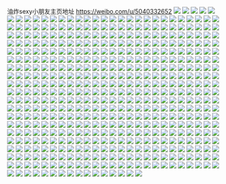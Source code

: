 油炸sexy小朋友主页地址 https://weibo.com/u/5040332652 
![](https://wx4.sinaimg.cn/mw2000/005v6ILWly1h81hwy74wgj33344mob2e.jpg) 
![](https://wx4.sinaimg.cn/mw2000/005v6ILWly1h81hx05am7j3225340hdv.jpg) 
![](https://wx4.sinaimg.cn/mw2000/005v6ILWly1h81hwvybiyj322m340npe.jpg) 
![](https://wx4.sinaimg.cn/mw2000/005v6ILWly1h81hx6memaj323u35s1ky.jpg) 
![](https://wx4.sinaimg.cn/mw2000/005v6ILWly1h81hx14up1j323u35sqv5.jpg) 
![](https://wx4.sinaimg.cn/mw2000/005v6ILWly1h81hx2grdoj323t35se82.jpg) 
![](https://wx4.sinaimg.cn/mw2000/005v6ILWly1h81hx3xxspj323u35s7wi.jpg) 
![](https://wx4.sinaimg.cn/mw2000/005v6ILWly1h81hx5ma1kj323u35se82.jpg) 
![](https://wx4.sinaimg.cn/mw2000/005v6ILWly1h81hx7sruhj323u35skjm.jpg) 
![](https://wx4.sinaimg.cn/mw2000/005v6ILWly1h7pl2kszkmj32c0340x6p.jpg) 
![](https://wx4.sinaimg.cn/mw2000/005v6ILWly1h6gs2mlueej32c03404qq.jpg) 
![](https://wx4.sinaimg.cn/mw2000/005v6ILWly1h634w7bl4sj335s2dcqv9.jpg) 
![](https://wx4.sinaimg.cn/mw2000/005v6ILWly1h634w3ts8fj333z2bz4qs.jpg) 
![](https://wx4.sinaimg.cn/mw2000/005v6ILWly1h634w8hhm5j31ld1yg7wi.jpg) 
![](https://wx4.sinaimg.cn/mw2000/005v6ILWly1h634w8rfr6j30wi0lvwk4.jpg) 
![](https://wx4.sinaimg.cn/mw2000/005v6ILWly1h634w9cvxgj30w71jy4qp.jpg) 
![](https://wx4.sinaimg.cn/mw2000/005v6ILWly1h634w9vs33j30wi0lptou.jpg) 
![](https://wx4.sinaimg.cn/mw2000/005v6ILWly1h634wa2pbmj31400u0qa1.jpg) 
![](https://wx4.sinaimg.cn/mw2000/005v6ILWly1h634w1dg1dj32562scu0x.jpg) 
![](https://wx4.sinaimg.cn/mw2000/005v6ILWly1h634wavlkaj32c0340e83.jpg) 
![](https://wx4.sinaimg.cn/mw2000/005v6ILWly1h634w0k7t9j32c02smb2a.jpg) 
![](https://wx4.sinaimg.cn/mw2000/005v6ILWly1h634w22y7yj32c02gx4qq.jpg) 
![](https://wx4.sinaimg.cn/mw2000/005v6ILWly1h5nmys6i2gj32c02c0x6p.jpg) 
![](https://wx4.sinaimg.cn/mw2000/005v6ILWly1h5nmyr7cgbj32c02c1qv7.jpg) 
![](https://wx4.sinaimg.cn/mw2000/005v6ILWly1h52tr7iov6j32c0340b2a.jpg) 
![](https://wx4.sinaimg.cn/mw2000/005v6ILWly1h52tr8gczqj33402c0hdt.jpg) 
![](https://wx4.sinaimg.cn/mw2000/005v6ILWly1h52tr9qw6cj32c0340b2b.jpg) 
![](https://wx4.sinaimg.cn/mw2000/005v6ILWly1h52trbwnznj32c03404qq.jpg) 
![](https://wx4.sinaimg.cn/mw2000/005v6ILWly1h52tr6bj58j33402c01kz.jpg) 
![](https://wx4.sinaimg.cn/mw2000/005v6ILWly1h52trdak3tj32922tr4qq.jpg) 
![](https://wx4.sinaimg.cn/mw2000/005v6ILWly1h52tsomnb1j30mi0u00wv.jpg) 
![](https://wx4.sinaimg.cn/mw2000/005v6ILWly1h52trfed0aj33402c04qr.jpg) 
![](https://wx4.sinaimg.cn/mw2000/005v6ILWly1h52trgrk4dj32c0340npe.jpg) 
![](https://wx4.sinaimg.cn/mw2000/005v6ILWly1h52trjj59ej33402c0qv8.jpg) 
![](https://wx4.sinaimg.cn/mw2000/005v6ILWly1h52tratftgj32c0340npe.jpg) 
![](https://wx4.sinaimg.cn/mw2000/005v6ILWly1h52trl0rejj33402c0u0y.jpg) 
![](https://wx4.sinaimg.cn/mw2000/005v6ILWgy1h4ssazorgkj32c0340kjn.jpg) 
![](https://wx4.sinaimg.cn/mw2000/005v6ILWgy1h4ssb3g75ij31o02801ky.jpg) 
![](https://wx4.sinaimg.cn/mw2000/005v6ILWgy1h4ssb7rjxvj32c0340qv6.jpg) 
![](https://wx4.sinaimg.cn/mw2000/005v6ILWgy1h4ssba9tfsj32c03407wi.jpg) 
![](https://wx4.sinaimg.cn/mw2000/005v6ILWgy1h4ssekwf8dj32c0340npe.jpg) 
![](https://wx4.sinaimg.cn/mw2000/005v6ILWgy1h4ssbeprsnj32c0340u0y.jpg) 
![](https://wx4.sinaimg.cn/mw2000/005v6ILWgy1h4ssbj41kqj32c0340qv6.jpg) 
![](https://wx4.sinaimg.cn/mw2000/005v6ILWgy1h4ssbm857hj32c0340npe.jpg) 
![](https://wx4.sinaimg.cn/mw2000/005v6ILWgy1h4ssbp8hs2j32c0340npe.jpg) 
![](https://wx4.sinaimg.cn/mw2000/005v6ILWgy1h4ssbrk9g7j30mi0u0wpt.jpg) 
![](https://wx4.sinaimg.cn/mw2000/005v6ILWgy1h4ssbujk3fj33402c0u0y.jpg) 
![](https://wx4.sinaimg.cn/mw2000/005v6ILWgy1h4ssbwkwpqj30mi0u0dow.jpg) 
![](https://wx4.sinaimg.cn/mw2000/005v6ILWgy1h4ssbyetihj30mi0u0dqv.jpg) 
![](https://wx4.sinaimg.cn/mw2000/005v6ILWgy1h4ssc08b27j30mi0u07fd.jpg) 
![](https://wx4.sinaimg.cn/mw2000/005v6ILWgy1h4ssc5k2k0j32c03401kz.jpg) 
![](https://wx4.sinaimg.cn/mw2000/005v6ILWgy1h4ssc986ocj32c0340e82.jpg) 
![](https://wx4.sinaimg.cn/mw2000/005v6ILWgy1h4sscer5vjj32c03401kz.jpg) 
![](https://wx4.sinaimg.cn/mw2000/005v6ILWgy1h4ssciwd2mj32c0340hdu.jpg) 
![](https://wx4.sinaimg.cn/mw2000/005v6ILWly1h44eeev3q3j323w35s1l1.jpg) 
![](https://wx4.sinaimg.cn/mw2000/005v6ILWly1h44eegk2e5j323u35shdw.jpg) 
![](https://wx4.sinaimg.cn/mw2000/005v6ILWly1h44eecvdkkj323u35su10.jpg) 
![](https://wx4.sinaimg.cn/mw2000/005v6ILWly1h44eehtvbij322o340b2a.jpg) 
![](https://wx4.sinaimg.cn/mw2000/005v6ILWly1h44eeim26mj323u35sb2a.jpg) 
![](https://wx4.sinaimg.cn/mw2000/005v6ILWly1h44eekeo89j322o340u0y.jpg) 
![](https://wx4.sinaimg.cn/mw2000/005v6ILWly1h44ekp2v3zj322o340x6q.jpg) 
![](https://wx4.sinaimg.cn/mw2000/005v6ILWly1h44eeni93kj323u35sx6q.jpg) 
![](https://wx4.sinaimg.cn/mw2000/005v6ILWly1h44eep17cdj323u35sqv6.jpg) 
![](https://wx4.sinaimg.cn/mw2000/005v6ILWly1h44eelzzxvj322732yx6q.jpg) 
![](https://wx4.sinaimg.cn/mw2000/005v6ILWly1h44eeqjos6j33344monpf.jpg) 
![](https://wx4.sinaimg.cn/mw2000/005v6ILWly1h3oasurx2hj30u0142thd.jpg) 
![](https://wx4.sinaimg.cn/mw2000/005v6ILWly1h3oask5vpcj30u0140gsf.jpg) 
![](https://wx4.sinaimg.cn/mw2000/005v6ILWly1h3oasuxr0qj30u014047e.jpg) 
![](https://wx4.sinaimg.cn/mw2000/005v6ILWly1h3oaskv7fdj32802yohdu.jpg) 
![](https://wx4.sinaimg.cn/mw2000/005v6ILWly1h3lxszqiqfj32bc2l4x6r.jpg) 
![](https://wx4.sinaimg.cn/mw2000/005v6ILWly1h3lxsyojo1j327a2quhdu.jpg) 
![](https://wx4.sinaimg.cn/mw2000/005v6ILWly1h3lxugnegqj30u014kdwo.jpg) 
![](https://wx4.sinaimg.cn/mw2000/005v6ILWly1h3lxt1o3ddj32c02nwx6p.jpg) 
![](https://wx4.sinaimg.cn/mw2000/005v6ILWly1h35b92kvuzj30uo29r4qp.jpg) 
![](https://wx4.sinaimg.cn/mw2000/005v6ILWly1h35b93b1bfj30mi0u0wqh.jpg) 
![](https://wx4.sinaimg.cn/mw2000/005v6ILWly1h35b93natyj30mi0u0dnz.jpg) 
![](https://wx4.sinaimg.cn/mw2000/005v6ILWly1h35b9bihz3j30u01hch0v.jpg) 
![](https://wx4.sinaimg.cn/mw2000/005v6ILWly1h35b5g0c6jj30u01hc7i5.jpg) 
![](https://wx4.sinaimg.cn/mw2000/005v6ILWly1h35b7jysugj30ty140wur.jpg) 
![](https://wx4.sinaimg.cn/mw2000/005v6ILWly1h35b65oa6fj30u0140gu0.jpg) 
![](https://wx4.sinaimg.cn/mw2000/005v6ILWly1h35bar05s3j31dj5mghdu.jpg) 
![](https://wx4.sinaimg.cn/mw2000/005v6ILWly1h35baorq50j31nk2k81kx.jpg) 
![](https://wx4.sinaimg.cn/mw2000/005v6ILWly1h35bb558baj313u0tu1ev.jpg) 
![](https://wx4.sinaimg.cn/mw2000/005v6ILWly1h35bawt05aj32c0340e82.jpg) 
![](https://wx4.sinaimg.cn/mw2000/005v6ILWly1h35bayfvhkj33402c0npf.jpg) 
![](https://wx4.sinaimg.cn/mw2000/005v6ILWly1h2zim2x3b8j30zk0k0agf.jpg) 
![](https://wx4.sinaimg.cn/mw2000/005v6ILWly1h2zim39sz8j31400u0gv5.jpg) 
![](https://wx4.sinaimg.cn/mw2000/005v6ILWly1h2zimjl72xj31ho1zk1kx.jpg) 
![](https://wx4.sinaimg.cn/mw2000/005v6ILWly1h2zimhbarjj31ho1zkb2a.jpg) 
![](https://wx4.sinaimg.cn/mw2000/005v6ILWly1h2zimg1y22j31ho1zkkjl.jpg) 
![](https://wx4.sinaimg.cn/mw2000/005v6ILWly1h2zimiqeggj31ho1zk7wi.jpg) 
![](https://wx4.sinaimg.cn/mw2000/005v6ILWly1h2ryvusdawj32eq37mu0y.jpg) 
![](https://wx4.sinaimg.cn/mw2000/005v6ILWly1h2kqrlrz5cj315o1jc1kx.jpg) 
![](https://wx4.sinaimg.cn/mw2000/005v6ILWly1h2kqrla8sqj30wi1c0ndh.jpg) 
![](https://wx4.sinaimg.cn/mw2000/005v6ILWly1h2kqrkgldlj31p812ch2i.jpg) 
![](https://wx4.sinaimg.cn/mw2000/005v6ILWly1h2kqrkxt6mj30wi17caob.jpg) 
![](https://wx4.sinaimg.cn/mw2000/005v6ILWly1h2kqrk3n0rj30wi1caqi7.jpg) 
![](https://wx4.sinaimg.cn/mw2000/005v6ILWly1h2kqrm7rkxj30wi1cfnbo.jpg) 
![](https://wx4.sinaimg.cn/mw2000/005v6ILWly1h2jqbr6r3uj30mi0u012m.jpg) 
![](https://wx4.sinaimg.cn/mw2000/005v6ILWly1h2jqbro1wxj30tw13wwxd.jpg) 
![](https://wx4.sinaimg.cn/mw2000/005v6ILWly1h2jqbqms4fj30u0140tzi.jpg) 
![](https://wx4.sinaimg.cn/mw2000/005v6ILWly1h2ep366xs3j33402c01kz.jpg) 
![](https://wx4.sinaimg.cn/mw2000/005v6ILWly1h2ep34z0ggj326g26gkjl.jpg) 
![](https://wx4.sinaimg.cn/mw2000/005v6ILWly1h2ep36o054j30wh1am7g9.jpg) 
![](https://wx4.sinaimg.cn/mw2000/005v6ILWly1h2ep36wxk3j30wi1usti1.jpg) 
![](https://wx4.sinaimg.cn/mw2000/005v6ILWly1h2ep8ubgcoj322o3411eo.jpg) 
![](https://wx4.sinaimg.cn/mw2000/005v6ILWly1h2epbtdermj31sn2w7npd.jpg) 
![](https://wx4.sinaimg.cn/mw2000/005v6ILWly1h2b76mnkqij30tu13ujzp.jpg) 
![](https://wx4.sinaimg.cn/mw2000/005v6ILWly1h2045g95otj30u014012d.jpg) 
![](https://wx4.sinaimg.cn/mw2000/005v6ILWly1h1xwtuqpefj30u00u0wix.jpg) 
![](https://wx4.sinaimg.cn/mw2000/005v6ILWly1h1xwtz80kuj327w1hwe82.jpg) 
![](https://wx4.sinaimg.cn/mw2000/005v6ILWly1h1xwtucob4j31hc0u04dn.jpg) 
![](https://wx4.sinaimg.cn/mw2000/005v6ILWly1h1xwtuy6qoj30ku0rsgqw.jpg) 
![](https://wx4.sinaimg.cn/mw2000/005v6ILWly1h1xwtvc70bj30u02824ef.jpg) 
![](https://wx4.sinaimg.cn/mw2000/005v6ILWly1h1xwty63d0j31bb0zke2y.jpg) 
![](https://wx4.sinaimg.cn/mw2000/005v6ILWly1h1xwtx7cnaj30sh12ltj4.jpg) 
![](https://wx4.sinaimg.cn/mw2000/005v6ILWly1h1xwtwvq39j31400u0wif.jpg) 
![](https://wx4.sinaimg.cn/mw2000/005v6ILWly1h1xwtu10jjj31400u0dth.jpg) 
![](https://wx4.sinaimg.cn/mw2000/005v6ILWly1h1xwtwink7j326f2awe82.jpg) 
![](https://wx4.sinaimg.cn/mw2000/005v6ILWly1h1u3e9pf4zj32c0340u10.jpg) 
![](https://wx4.sinaimg.cn/mw2000/005v6ILWly1h1qtpadpxyj30lc0w0drx.jpg) 
![](https://wx4.sinaimg.cn/mw2000/005v6ILWly1h1qtpaw5twj30u0190nc5.jpg) 
![](https://wx4.sinaimg.cn/mw2000/005v6ILWly1h1qtkveq94j322g35sqv6.jpg) 
![](https://wx4.sinaimg.cn/mw2000/005v6ILWly1h1qtpbo240j30tu0tuqi1.jpg) 
![](https://wx4.sinaimg.cn/mw2000/005v6ILWly1h1qtkx2yozj32c0340e82.jpg) 
![](https://wx4.sinaimg.cn/mw2000/005v6ILWly1h1qtpc8p8sj30tu0tuqhz.jpg) 
![](https://wx4.sinaimg.cn/mw2000/005v6ILWly1h1qtpcld1hj30tu0tu7je.jpg) 
![](https://wx4.sinaimg.cn/mw2000/005v6ILWly1h1qtp9z45nj30mi0u04bz.jpg) 
![](https://wx4.sinaimg.cn/mw2000/005v6ILWly1h1qtkum21zj31zc35snpe.jpg) 
![](https://wx4.sinaimg.cn/mw2000/005v6ILWly1h1qtksuxcmj335s2dc4qq.jpg) 
![](https://wx4.sinaimg.cn/mw2000/005v6ILWly1h1qtktqa07j323u35shdu.jpg) 
![](https://wx4.sinaimg.cn/mw2000/005v6ILWly1h1qtkw4qycj323v35s1ky.jpg) 
![](https://wx4.sinaimg.cn/mw2000/005v6ILWly1h1oe8e3jlrj313u0tun9v.jpg) 
![](https://wx4.sinaimg.cn/mw2000/005v6ILWly1h1cn2e04kjj31tt2qq4qp.jpg) 
![](https://wx4.sinaimg.cn/mw2000/005v6ILWly1h1cn2ehg27j31ew1zve1h.jpg) 
![](https://wx4.sinaimg.cn/mw2000/005v6ILWly1h189n74897j322m3401kz.jpg) 
![](https://wx4.sinaimg.cn/mw2000/005v6ILWly1h189n0j61mj323u35sqv7.jpg) 
![](https://wx4.sinaimg.cn/mw2000/005v6ILWly1h189n5dgtaj322m340u0y.jpg) 
![](https://wx4.sinaimg.cn/mw2000/005v6ILWly1h189n49qvgj323u35sx6r.jpg) 
![](https://wx4.sinaimg.cn/mw2000/005v6ILWly1h189n8dzbuj30wh14d13b.jpg) 
![](https://wx4.sinaimg.cn/mw2000/005v6ILWly1h189ndvvunj323u35skjp.jpg) 
![](https://wx4.sinaimg.cn/mw2000/005v6ILWly1h189mw0r1yj322c2ho4qr.jpg) 
![](https://wx4.sinaimg.cn/mw2000/005v6ILWly1h189n822dyj322m340b2a.jpg) 
![](https://wx4.sinaimg.cn/mw2000/005v6ILWly1h189n9hsjmj322m340kjn.jpg) 
![](https://wx4.sinaimg.cn/mw2000/005v6ILWly1h0pehdwfb0j30u0140qoe.jpg) 
![](https://wx4.sinaimg.cn/mw2000/005v6ILWly1h0pe4fnt3zj32c0340e82.jpg) 
![](https://wx4.sinaimg.cn/mw2000/005v6ILWly1h0pehelgboj30ud14tneu.jpg) 
![](https://wx4.sinaimg.cn/mw2000/005v6ILWly1h0pe6keiquj30mi0u0tju.jpg) 
![](https://wx4.sinaimg.cn/mw2000/005v6ILWly1h0pehf162kj30tw146wqd.jpg) 
![](https://wx4.sinaimg.cn/mw2000/005v6ILWly1h0pehfko0tj30tu13unag.jpg) 
![](https://wx4.sinaimg.cn/mw2000/005v6ILWly1h0pebcpirej313u0tuh0e.jpg) 
![](https://wx4.sinaimg.cn/mw2000/005v6ILWly1gzi1oape17j32yo280e83.jpg) 
![](https://wx4.sinaimg.cn/mw2000/005v6ILWly1gzi1ns81s4j32802yob2b.jpg) 
![](https://wx4.sinaimg.cn/mw2000/005v6ILWly1gzi1zdjwvjj31900u0wrv.jpg) 
![](https://wx4.sinaimg.cn/mw2000/005v6ILWly1gzi1u1nestj32c03404qr.jpg) 
![](https://wx4.sinaimg.cn/mw2000/005v6ILWly1gzi1se7nrrj32c03401l0.jpg) 
![](https://wx4.sinaimg.cn/mw2000/005v6ILWly1gzi1nthb4nj323l2gue83.jpg) 
![](https://wx4.sinaimg.cn/mw2000/005v6ILWly1gzi1zeqircj31900u0qa1.jpg) 
![](https://wx4.sinaimg.cn/mw2000/005v6ILWly1gzi1nyasgvj30uk5q74qq.jpg) 
![](https://wx4.sinaimg.cn/mw2000/005v6ILWly1gzi1zffvdgj30mi0u0119.jpg) 
![](https://wx4.sinaimg.cn/mw2000/005v6ILWly1gzi1zgp6yej30mi0u0gxk.jpg) 
![](https://wx4.sinaimg.cn/mw2000/005v6ILWly1gzi1o7h1bsj32c0340qv6.jpg) 
![](https://wx4.sinaimg.cn/mw2000/005v6ILWly1gzi1nuhrkjj32c03404qq.jpg) 
![](https://wx4.sinaimg.cn/mw2000/005v6ILWly1gzi1vd12maj30mi0u0gul.jpg) 
![](https://wx4.sinaimg.cn/mw2000/005v6ILWly1gzemjck9j5j30uk48su0x.jpg) 
![](https://wx4.sinaimg.cn/mw2000/005v6ILWly1gzemjdtonaj30uk55wb2a.jpg) 
![](https://wx4.sinaimg.cn/mw2000/005v6ILWly1gzemjbpt89j30uk6poqv6.jpg) 
![](https://wx4.sinaimg.cn/mw2000/005v6ILWly1gzemjfttwzj30uk4hvb2a.jpg) 
![](https://wx4.sinaimg.cn/mw2000/005v6ILWly1gzemjgr6iyj30xc35whdt.jpg) 
![](https://wx4.sinaimg.cn/mw2000/005v6ILWly1gzemjhz7m1j30uk5djx6p.jpg) 
![](https://wx4.sinaimg.cn/mw2000/005v6ILWly1gz6fiuoozdj32c0340kjn.jpg) 
![](https://wx4.sinaimg.cn/mw2000/005v6ILWly1gz6fiw7svdj32c0340e83.jpg) 
![](https://wx4.sinaimg.cn/mw2000/005v6ILWly1gz6fit560zj32c0340u0z.jpg) 
![](https://wx4.sinaimg.cn/mw2000/005v6ILWly1gz6fix2k0dj32c0340npd.jpg) 
![](https://wx4.sinaimg.cn/mw2000/005v6ILWly1gz67f7o2czj30w01u046s.jpg) 
![](https://wx4.sinaimg.cn/mw2000/005v6ILWly1gz2fcroxhwj31bf1bfwsk.jpg) 
![](https://wx4.sinaimg.cn/mw2000/005v6ILWly1gz2fctcelfj32yo2yoe83.jpg) 
![](https://wx4.sinaimg.cn/mw2000/005v6ILWly1gyxuwnhnj1j32c0340npg.jpg) 
![](https://wx4.sinaimg.cn/mw2000/005v6ILWly1gyxuwlwfpoj32c0340qv7.jpg) 
![](https://wx4.sinaimg.cn/mw2000/005v6ILWly1gyxuwoqz05j32c0340npf.jpg) 
![](https://wx4.sinaimg.cn/mw2000/005v6ILWly1gyxuwl1nvdj32052lnx6p.jpg) 
![](https://wx4.sinaimg.cn/mw2000/005v6ILWly1gyxuwqbglcj32c0340npg.jpg) 
![](https://wx4.sinaimg.cn/mw2000/005v6ILWly1gyxuwrbna9j32c03407wi.jpg) 
![](https://wx4.sinaimg.cn/mw2000/005v6ILWly1gyxuwszqavj324a2yj4qq.jpg) 
![](https://wx4.sinaimg.cn/mw2000/005v6ILWly1gyxuwrwiyaj32tc240h43.jpg) 
![](https://wx4.sinaimg.cn/mw2000/005v6ILWly1gyxuwsbh7nj32tc240th0.jpg) 
![](https://wx4.sinaimg.cn/mw2000/005v6ILWly1gyq3c7m5dyj32b92hphdu.jpg) 
![](https://wx4.sinaimg.cn/mw2000/005v6ILWly1gyp1w8y6rqj30rs2h0b29.jpg) 
![](https://wx4.sinaimg.cn/mw2000/005v6ILWly1gyp1wa521cj30rs23jkii.jpg) 
![](https://wx4.sinaimg.cn/mw2000/005v6ILWly1gyp1wc13vkj30rs5577wi.jpg) 
![](https://wx4.sinaimg.cn/mw2000/005v6ILWly1gyp1we61s1j30rs334kd2.jpg) 
![](https://wx4.sinaimg.cn/mw2000/005v6ILWly1gyp1wgmewaj30xc2mh1kx.jpg) 
![](https://wx4.sinaimg.cn/mw2000/005v6ILWly1gyp1w62zhvj315o3441kx.jpg) 
![](https://wx4.sinaimg.cn/mw2000/005v6ILWly1gyp1wii1qrj30xc4xsx6p.jpg) 
![](https://wx4.sinaimg.cn/mw2000/005v6ILWly1gyp1wjlpruj30xc2gbkjl.jpg) 
![](https://wx4.sinaimg.cn/mw2000/005v6ILWly1gyp1xlzdbcj315o334x6p.jpg) 
![](https://wx4.sinaimg.cn/mw2000/005v6ILWgy1gydkf9z23ej31zi2yo7wi.jpg) 
![](https://wx4.sinaimg.cn/mw2000/005v6ILWgy1gydkesihraj33402c0npf.jpg) 
![](https://wx4.sinaimg.cn/mw2000/005v6ILWgy1gydkep5brfj32c0340qv6.jpg) 
![](https://wx4.sinaimg.cn/mw2000/005v6ILWgy1gy0pay7tmdj32802yo7wj.jpg) 
![](https://wx4.sinaimg.cn/mw2000/005v6ILWgy1gy0pb11ynij32802yoe83.jpg) 
![](https://wx4.sinaimg.cn/mw2000/005v6ILWgy1gy0pb6cdl6j32802yoqv6.jpg) 
![](https://wx4.sinaimg.cn/mw2000/005v6ILWgy1gy0pb42trwj32802yoe83.jpg) 
![](https://wx4.sinaimg.cn/mw2000/005v6ILWly1gxh11l9x3yj30tu13uwwf.jpg) 
![](https://wx4.sinaimg.cn/mw2000/005v6ILWly1gxh11f53o5j313u0tu4m4.jpg) 
![](https://wx4.sinaimg.cn/mw2000/005v6ILWly1gxdoul71fjj30tu13ugze.jpg) 
![](https://wx4.sinaimg.cn/mw2000/005v6ILWly1gxbd6m5yapj30t50rwtcp.jpg) 
![](https://wx4.sinaimg.cn/mw2000/005v6ILWly1gwnzg2ccl0j32c0340e82.jpg) 
![](https://wx4.sinaimg.cn/mw2000/005v6ILWly1gwnzfl64flj32c0340u0x.jpg) 
![](https://wx4.sinaimg.cn/mw2000/005v6ILWly1gwnzfr3d2jj32c0340npg.jpg) 
![](https://wx4.sinaimg.cn/mw2000/005v6ILWly1gwnzfmorb5j321n2re1ky.jpg) 
![](https://wx4.sinaimg.cn/mw2000/005v6ILWly1gwnzfscdosj32c0340b2c.jpg) 
![](https://wx4.sinaimg.cn/mw2000/005v6ILWly1gwnzflsta6j32c0340kjl.jpg) 
![](https://wx4.sinaimg.cn/mw2000/005v6ILWly1gwnzftzf64j32c03407wl.jpg) 
![](https://wx4.sinaimg.cn/mw2000/005v6ILWly1gwnzfvib5bj323a2sde81.jpg) 
![](https://wx4.sinaimg.cn/mw2000/005v6ILWly1gwnzg12jcij32c0340e83.jpg) 
![](https://wx4.sinaimg.cn/mw2000/005v6ILWly1gwnzfwwmpjj31vv2ih1ky.jpg) 
![](https://wx4.sinaimg.cn/mw2000/005v6ILWly1gwnzfynj28j31v42hiu0x.jpg) 
![](https://wx4.sinaimg.cn/mw2000/005v6ILWly1gwnzfus00bj32c0340hdt.jpg) 
![](https://wx4.sinaimg.cn/mw2000/005v6ILWly1gwmysmkqd4j32c03407wj.jpg) 
![](https://wx4.sinaimg.cn/mw2000/005v6ILWly1gviqajmn7xj62c02c0npe02.jpg) 
![](https://wx4.sinaimg.cn/mw2000/005v6ILWly1gvadomzh82j61740t346002.jpg) 
![](https://wx4.sinaimg.cn/mw2000/005v6ILWly1gvadoniykyj62402tc1ky02.jpg) 
![](https://wx4.sinaimg.cn/mw2000/005v6ILWly1gv9ckimsloj62c03401ky02.jpg) 
![](https://wx4.sinaimg.cn/mw2000/005v6ILWly1gv9ckmmuchj626j2wzx6p02.jpg) 
![](https://wx4.sinaimg.cn/mw2000/005v6ILWly1gv9cksk1m3j625u2vrb2b02.jpg) 
![](https://wx4.sinaimg.cn/mw2000/005v6ILWly1gv9ckzon8kj62c0340qv702.jpg) 
![](https://wx4.sinaimg.cn/mw2000/005v6ILWly1gv9ckfbjzfj62c0340u0z02.jpg) 
![](https://wx4.sinaimg.cn/mw2000/005v6ILWly1gv6wp8issvj62802yoqv602.jpg) 
![](https://wx4.sinaimg.cn/mw2000/005v6ILWly1gv6wp7ydvoj60v912wwxb02.jpg) 
![](https://wx4.sinaimg.cn/mw2000/005v6ILWly1gttd51h5k7j33402c0npe.jpg) 
![](https://wx4.sinaimg.cn/mw2000/005v6ILWly1gttd4z9sfhj32802yox6q.jpg) 
![](https://wx4.sinaimg.cn/mw2000/005v6ILWly1gttd53ytafj32802yo7wi.jpg) 
![](https://wx4.sinaimg.cn/mw2000/005v6ILWly1gttd5567nlj32802yox6q.jpg) 
![](https://wx4.sinaimg.cn/mw2000/005v6ILWly1gtrr6sqja7j32c0340x6q.jpg) 
![](https://wx4.sinaimg.cn/mw2000/005v6ILWly1gtqjf1lbs7j33402c0kjn.jpg) 
![](https://wx4.sinaimg.cn/mw2000/005v6ILWly1gtonkny1r0j32hl1v8hdt.jpg) 
![](https://wx4.sinaimg.cn/mw2000/005v6ILWly1gtonkr1x6bj33402c0hdu.jpg) 
![](https://wx4.sinaimg.cn/mw2000/005v6ILWly1gtonkspekij32622w3x6p.jpg) 
![](https://wx4.sinaimg.cn/mw2000/005v6ILWly1gtonktt6lej31yh2ly4qp.jpg) 
![](https://wx4.sinaimg.cn/mw2000/005v6ILWly1gt8kcrdf30j31sc2dsnpd.jpg) 
![](https://wx4.sinaimg.cn/mw2000/005v6ILWly1gt8kcvpn0jj31sc2dshdt.jpg) 
![](https://wx4.sinaimg.cn/mw2000/005v6ILWly1gt8kcuiq1gj31sc2dshdt.jpg) 
![](https://wx4.sinaimg.cn/mw2000/005v6ILWly1gt8kctiyblj31sc2dskjl.jpg) 
![](https://wx4.sinaimg.cn/mw2000/005v6ILWly1grh8pe11t1j30v91voe8b.jpg) 
![](https://wx4.sinaimg.cn/mw2000/005v6ILWly1gr0uhgg1msj32012o0b2a.jpg) 
![](https://wx4.sinaimg.cn/mw2000/005v6ILWly1gr0uhdpwazj31uk2cbx6p.jpg) 
![](https://wx4.sinaimg.cn/mw2000/005v6ILWly1gr0uhiy0crj320z2pbb2a.jpg) 
![](https://wx4.sinaimg.cn/mw2000/005v6ILWly1gr0uhi680hj32402tcnpe.jpg) 
![](https://wx4.sinaimg.cn/mw2000/005v6ILWly1gr0uhjqjk5j31z72myb2a.jpg) 
![](https://wx4.sinaimg.cn/mw2000/005v6ILWly1gr0uhm2m42j323z2tdb2a.jpg) 
![](https://wx4.sinaimg.cn/mw2000/005v6ILWly1gqerjvcxl7j32c0340e81.jpg) 
![](https://wx4.sinaimg.cn/mw2000/005v6ILWly1gqb78npckyj31vy2j5kjl.jpg) 
![](https://wx4.sinaimg.cn/mw2000/005v6ILWly1gqb78n1s2zj32402tc7wi.jpg) 
![](https://wx4.sinaimg.cn/mw2000/005v6ILWly1gqb78o9axtj32402tcu0x.jpg) 
![](https://wx4.sinaimg.cn/mw2000/005v6ILWly1gqb78oxg7wj31ec5j4hdu.jpg) 
![](https://wx4.sinaimg.cn/mw2000/005v6ILWly1gp9x3y4iydj31tj48zx6q.jpg) 
![](https://wx4.sinaimg.cn/mw2000/005v6ILWly1gp9x452pw5j31l04vvhdu.jpg) 
![](https://wx4.sinaimg.cn/mw2000/005v6ILWly1gp9x4fwz5hj32yo1o0u0y.jpg) 
![](https://wx4.sinaimg.cn/mw2000/005v6ILWly1gp9x3v5vgaj32c0340b2a.jpg) 
![](https://wx4.sinaimg.cn/mw2000/005v6ILWly1gp9x46sqncj32801o0b2a.jpg) 
![](https://wx4.sinaimg.cn/mw2000/005v6ILWly1gp9x4ovpkzj32801o0kjm.jpg) 
![](https://wx4.sinaimg.cn/mw2000/005v6ILWly1gp81gn4k9mj32801o0x6q.jpg) 
![](https://wx4.sinaimg.cn/mw2000/005v6ILWly1gp81gjkigkj32c0340b2b.jpg) 
![](https://wx4.sinaimg.cn/mw2000/005v6ILWly1gp81gric34j32c0340b2a.jpg) 
![](https://wx4.sinaimg.cn/mw2000/005v6ILWly1gp81fzegbrj32c0340npe.jpg) 
![](https://wx4.sinaimg.cn/mw2000/005v6ILWly1gp81fvwa8dj32c0340b2b.jpg) 
![](https://wx4.sinaimg.cn/mw2000/005v6ILWly1gp81knsnjaj32c0340e82.jpg) 
![](https://wx4.sinaimg.cn/mw2000/005v6ILWly1gp81kffsxij321n2b91kx.jpg) 
![](https://wx4.sinaimg.cn/mw2000/005v6ILWly1gp81g4y4q6j322r23ox58.jpg) 
![](https://wx4.sinaimg.cn/mw2000/005v6ILWly1gp81gpminjj32c0340x6q.jpg) 
![](https://wx4.sinaimg.cn/mw2000/005v6ILWly1gp81g89gtlj30vc15sqhj.jpg) 
![](https://wx4.sinaimg.cn/mw2000/005v6ILWly1gp27ympokyj32c0340b2b.jpg) 
![](https://wx4.sinaimg.cn/mw2000/005v6ILWly1gp27yno7tsj32c03404qr.jpg) 
![](https://wx4.sinaimg.cn/mw2000/005v6ILWly1gov4934aoyj31ho1zkhdw.jpg) 
![](https://wx4.sinaimg.cn/mw2000/005v6ILWly1gnyqxbgeaoj32802yox6x.jpg) 
![](https://wx4.sinaimg.cn/mw2000/005v6ILWly1gm51z7zzrdj31vz2iou0x.jpg) 
![](https://wx4.sinaimg.cn/mw2000/005v6ILWly1gm51zb3ppjj31uv2h3u0y.jpg) 
![](https://wx4.sinaimg.cn/mw2000/005v6ILWly1gm51z6n89aj32fc1tkkjm.jpg) 
![](https://wx4.sinaimg.cn/mw2000/005v6ILWly1gm51zda8w0j31t82gpe82.jpg) 
![](https://wx4.sinaimg.cn/mw2000/005v6ILWly1gm51zfm5hjj31w02iou0x.jpg) 
![](https://wx4.sinaimg.cn/mw2000/005v6ILWly1gm51zegkilj31ee2iokjl.jpg) 
![](https://wx4.sinaimg.cn/mw2000/005v6ILWly1gl9edsok5fj322w2rvhdu.jpg) 
![](https://wx4.sinaimg.cn/mw2000/005v6ILWly1gkepff2wgbj32cg1rcb2c.jpg) 
![](https://wx4.sinaimg.cn/mw2000/005v6ILWly1gkepfd6btfj32gb1uc7wk.jpg) 
![](https://wx4.sinaimg.cn/mw2000/005v6ILWly1gkepfgf8fgj31za1hehdu.jpg) 
![](https://wx4.sinaimg.cn/mw2000/005v6ILWly1giss8py7zxj31il2f04qs.jpg) 
![](https://wx4.sinaimg.cn/mw2000/005v6ILWly1gi6nth9wlaj32aw2h64qs.jpg) 
![](https://wx4.sinaimg.cn/mw2000/005v6ILWly1gi6ntipbr7j32bb2bbqv5.jpg) 
![](https://wx4.sinaimg.cn/mw2000/005v6ILWly1gi6nti1j9kj32bb2bbe82.jpg) 
![](https://wx4.sinaimg.cn/mw2000/005v6ILWly1gi6nzol79bj316o1kwb29.jpg) 
![](https://wx4.sinaimg.cn/mw2000/005v6ILWly1ggo6tlxf2bj32802yohdw.jpg) 
![](https://wx4.sinaimg.cn/mw2000/005v6ILWly1ggo6tozxozj32802yo7wk.jpg) 
![](https://wx4.sinaimg.cn/mw2000/005v6ILWly1ggo6traakjj32802yo7wk.jpg) 
![](https://wx4.sinaimg.cn/mw2000/005v6ILWly1ggo6tj4cz8j30vc15sdxn.jpg) 
![](https://wx4.sinaimg.cn/mw2000/005v6ILWly1gfxniwef6tj32802yokjo.jpg) 
![](https://wx4.sinaimg.cn/mw2000/005v6ILWly1gfxnjciirfj32462yoe84.jpg) 
![](https://wx4.sinaimg.cn/mw2000/005v6ILWly1gfpoviaptqj32yo200qv9.jpg) 
![](https://wx4.sinaimg.cn/mw2000/005v6ILWly1gfpovg5qmqj32xx1zib2d.jpg) 
![](https://wx4.sinaimg.cn/mw2000/005v6ILWly1gfpovjv2boj32002yo4qt.jpg) 
![](https://wx4.sinaimg.cn/mw2000/005v6ILWly1gf76sagv3zj30u00zwdrb.jpg) 
![](https://wx4.sinaimg.cn/mw2000/005v6ILWly1gf76s4ue8sj32c0340u0y.jpg) 
![](https://wx4.sinaimg.cn/mw2000/005v6ILWly1gf76nr3amej32c03407wi.jpg) 
![](https://wx4.sinaimg.cn/mw2000/005v6ILWly1gf76no6d4fj32c02c0kjm.jpg) 
![](https://wx4.sinaimg.cn/mw2000/005v6ILWly1gf76rl3vscj30u00u0k1e.jpg) 
![](https://wx4.sinaimg.cn/mw2000/005v6ILWly1gf76nu6o6vj32801o01kz.jpg) 
![](https://wx4.sinaimg.cn/mw2000/005v6ILWly1gf76np4j8gj30vc15s16d.jpg) 
![](https://wx4.sinaimg.cn/mw2000/005v6ILWly1gf76nplohaj30vc15s4de.jpg) 
![](https://wx4.sinaimg.cn/mw2000/005v6ILWly1gf76ta1oycj30vc15sqks.jpg) 
![](https://wx4.sinaimg.cn/mw2000/005v6ILWgy1gel5d4iawpj31tm2ffe83.jpg) 
![](https://wx4.sinaimg.cn/mw2000/005v6ILWgy1gel5d70zdmj31vy2ipqv7.jpg) 
![](https://wx4.sinaimg.cn/mw2000/005v6ILWgy1gel5d1nc5pj31jc299hdu.jpg) 
![](https://wx4.sinaimg.cn/mw2000/005v6ILWgy1gel5d9xtkej31vk2i1b2c.jpg) 
![](https://wx4.sinaimg.cn/mw2000/005v6ILWly1ge8ppb869uj33402c0x6p.jpg) 
![](https://wx4.sinaimg.cn/mw2000/005v6ILWly1gdtjkhue53j32g61u6hdt.jpg) 
![](https://wx4.sinaimg.cn/mw2000/005v6ILWly1gdtjkid0ynj31vy2ipb29.jpg) 
![](https://wx4.sinaimg.cn/mw2000/005v6ILWly1gdtjkirb7kj31vy2ip7wh.jpg) 
![](https://wx4.sinaimg.cn/mw2000/005v6ILWly1gdtjkmyv5zj31g01x6b2a.jpg) 
![](https://wx4.sinaimg.cn/mw2000/005v6ILWly1gdtjknm8wqj31w01zrnpe.jpg) 
![](https://wx4.sinaimg.cn/mw2000/005v6ILWly1gdtjkm4jsyj321r33f4qr.jpg) 
![](https://wx4.sinaimg.cn/mw2000/005v6ILWly1gdtjkgmbwsj32ip1p8kjm.jpg) 
![](https://wx4.sinaimg.cn/mw2000/005v6ILWly1gdtjkkxwrmj33402c0u0z.jpg) 
![](https://wx4.sinaimg.cn/mw2000/005v6ILWly1gdtjko9phwj32ip1p8b2a.jpg) 
![](https://wx4.sinaimg.cn/mw2000/005v6ILWly1gdr02cjfrpj32c02c0qv6.jpg) 
![](https://wx4.sinaimg.cn/mw2000/005v6ILWly1gdr02ga3y8j32c0340e82.jpg) 
![](https://wx4.sinaimg.cn/mw2000/005v6ILWly1gdr0a2r0uej32c0340hdu.jpg) 
![](https://wx4.sinaimg.cn/mw2000/005v6ILWly1gdl8t2gjbrj32c03407wh.jpg) 
![](https://wx4.sinaimg.cn/mw2000/005v6ILWly1gc7pcl9nz6j31ji444e81.jpg) 
![](https://wx4.sinaimg.cn/mw2000/005v6ILWly1gc7pcm40gdj32402tc4qp.jpg) 
![](https://wx4.sinaimg.cn/mw2000/005v6ILWly1gc7pcn4ifhj321z3334qp.jpg) 
![](https://wx4.sinaimg.cn/mw2000/005v6ILWly1gc7pcnwe7fj32402tc1ky.jpg) 
![](https://wx4.sinaimg.cn/mw2000/005v6ILWly1gc7pcov4gkj32402tc7wi.jpg) 
![](https://wx4.sinaimg.cn/mw2000/005v6ILWly1gc7pcjzgfrj321z333x6p.jpg) 
![](https://wx4.sinaimg.cn/mw2000/005v6ILWly1gc7peh797kj319r4zlkjl.jpg) 
![](https://wx4.sinaimg.cn/mw2000/005v6ILWly1gc7pfkjdrij31wq2l1npd.jpg) 
![](https://wx4.sinaimg.cn/mw2000/005v6ILWly1gc7pfl8yp4j32ig1vue5p.jpg) 
![](https://wx4.sinaimg.cn/mw2000/005v6ILWly1gah63l79jyj31w12ipnpd.jpg) 
![](https://wx4.sinaimg.cn/mw2000/005v6ILWly1gah63jazyjj32402tc7wi.jpg) 
![](https://wx4.sinaimg.cn/mw2000/005v6ILWly1gah63jok2ij30yi0pkk36.jpg) 
![](https://wx4.sinaimg.cn/mw2000/005v6ILWly1gah63kjucbj33402c01kz.jpg) 
![](https://wx4.sinaimg.cn/mw2000/005v6ILWly1g9kt073vunj31o01o0npd.jpg) 
![](https://wx4.sinaimg.cn/mw2000/005v6ILWly1g9kt07rdunj31o01o0x6p.jpg) 
![](https://wx4.sinaimg.cn/mw2000/005v6ILWly1g9kt08bqh0j31o01o0npd.jpg) 
![](https://wx4.sinaimg.cn/mw2000/005v6ILWly1g9kt09edb9j31o01o0npd.jpg) 
![](https://wx4.sinaimg.cn/mw2000/005v6ILWly1g96rbe91lfj32c31r0qv5.jpg) 
![](https://wx4.sinaimg.cn/mw2000/005v6ILWly1g96rbert8kj32402tchdt.jpg) 
![](https://wx4.sinaimg.cn/mw2000/005v6ILWly1g96rbdjbfnj31ft13gtq2.jpg) 
![](https://wx4.sinaimg.cn/mw2000/005v6ILWly1g96rbfag56j31ma25q4qp.jpg) 
![](https://wx4.sinaimg.cn/mw2000/005v6ILWly1g90zvizzg1j321z3337wh.jpg) 
![](https://wx4.sinaimg.cn/mw2000/005v6ILWly1g90zweagloj32c0340u0y.jpg) 
![](https://wx4.sinaimg.cn/mw2000/005v6ILWly1g8heocerkzj31401n5tzi.jpg) 
![](https://wx4.sinaimg.cn/mw2000/005v6ILWly1g8heoer9wgj31401hcx3p.jpg) 
![](https://wx4.sinaimg.cn/mw2000/005v6ILWly1g8heoft8dfj310x1hcx0o.jpg) 
![](https://wx4.sinaimg.cn/mw2000/005v6ILWly1g8heogl953j31401hcty9.jpg) 
![](https://wx4.sinaimg.cn/mw2000/005v6ILWly1g81bji9tk7j30u00u0qgw.jpg) 
![](https://wx4.sinaimg.cn/mw2000/005v6ILWly1g81bjht6mkj30u00u0aj0.jpg) 
![](https://wx4.sinaimg.cn/mw2000/005v6ILWly1g81bjjy0wwj30u00u049e.jpg) 
![](https://wx4.sinaimg.cn/mw2000/005v6ILWly1g81bjkuhj0j30u01c84cn.jpg) 
![](https://wx4.sinaimg.cn/mw2000/005v6ILWly1g81bjlcaljj31cw0u0h0l.jpg) 
![](https://wx4.sinaimg.cn/mw2000/005v6ILWly1g81bjlr8p4j30u0140tji.jpg) 
![](https://wx4.sinaimg.cn/mw2000/005v6ILWly1g7m4866nktj30ku0rswk1.jpg) 
![](https://wx4.sinaimg.cn/mw2000/005v6ILWly1g7m487ff4jj32c02c0kjl.jpg) 
![](https://wx4.sinaimg.cn/mw2000/005v6ILWly1g74rmov5wpj32io2ioe83.jpg) 
![](https://wx4.sinaimg.cn/mw2000/005v6ILWly1g74rmpfxq5j30u00u0aiq.jpg) 
![](https://wx4.sinaimg.cn/mw2000/005v6ILWly1g74rmtzlhgj31bb0zkhdu.jpg) 
![](https://wx4.sinaimg.cn/mw2000/005v6ILWly1g74rmpvs51j30u00u07bp.jpg) 
![](https://wx4.sinaimg.cn/mw2000/005v6ILWly1g74rmrznldj30u00u0qv5.jpg) 
![](https://wx4.sinaimg.cn/mw2000/005v6ILWly1g74rmr08nmj30u00u0te7.jpg) 
![](https://wx4.sinaimg.cn/mw2000/005v6ILWly1g74rritn68j30rs0kun0l.jpg) 
![](https://wx4.sinaimg.cn/mw2000/005v6ILWly1g74rmn0l04j30u00u0agk.jpg) 
![](https://wx4.sinaimg.cn/mw2000/005v6ILWly1g74rmwk3nlj31sc2dsb2f.jpg) 
![](https://wx4.sinaimg.cn/mw2000/005v6ILWly1g6ebgl714mj30u00u0whh.jpg) 
![](https://wx4.sinaimg.cn/mw2000/005v6ILWly1g6ebgl1glvj30ku0rs0vn.jpg) 
![](https://wx4.sinaimg.cn/mw2000/005v6ILWly1g6ebglfhtdj30ku0rsdrz.jpg) 
![](https://wx4.sinaimg.cn/mw2000/005v6ILWly1g66lcag89lj30ku0kuql6.jpg) 
![](https://wx4.sinaimg.cn/mw2000/005v6ILWly1g60gk75da9j32c03404n3.jpg) 
![](https://wx4.sinaimg.cn/mw2000/005v6ILWly1g5xf25kj7hj30qo0zk4qp.jpg) 
![](https://wx4.sinaimg.cn/mw2000/005v6ILWly1g5xf1cdibej33402c01kz.jpg) 
![](https://wx4.sinaimg.cn/mw2000/005v6ILWly1g5xf1cpfybj30u00u0n3c.jpg) 
![](https://wx4.sinaimg.cn/mw2000/005v6ILWly1g5xf1d48rvj32c0340hdu.jpg) 
![](https://wx4.sinaimg.cn/mw2000/005v6ILWly1g5xf1acqr8j31kw1kw1ia.jpg) 
![](https://wx4.sinaimg.cn/mw2000/005v6ILWly1g5xf1dhdoxj30u00u0799.jpg) 
![](https://wx4.sinaimg.cn/mw2000/005v6ILWly1g5xf19z56qj32c02c07wh.jpg) 
![](https://wx4.sinaimg.cn/mw2000/005v6ILWly1g5xf1dz3rnj32c0340u0y.jpg) 
![](https://wx4.sinaimg.cn/mw2000/005v6ILWly1g5xf1m49ggj32c0340b2b.jpg) 
![](https://wx4.sinaimg.cn/mw2000/005v6ILWly1g5mrj9vutvj32c02c0u0y.jpg) 
![](https://wx4.sinaimg.cn/mw2000/005v6ILWly1g5mrjayvxyj32c02c0tzh.jpg) 
![](https://wx4.sinaimg.cn/mw2000/005v6ILWly1g5mrjceybej32ao2aohdu.jpg) 
![](https://wx4.sinaimg.cn/mw2000/005v6ILWly1g5mrj8gufij30u00u04qp.jpg) 
![](https://wx4.sinaimg.cn/mw2000/005v6ILWly1g5c212nfl0j31oe3s24qr.jpg) 
![](https://wx4.sinaimg.cn/mw2000/005v6ILWly1g5c214xjwwj31oe3s2u0y.jpg) 
![](https://wx4.sinaimg.cn/mw2000/005v6ILWly1g5c217685dj31oe3s2kjm.jpg) 
![](https://wx4.sinaimg.cn/mw2000/005v6ILWly1g5c218wzy5j31jk43y4qq.jpg) 
![](https://wx4.sinaimg.cn/mw2000/005v6ILWly1g5c219c5kuj30u00u0ql7.jpg) 
![](https://wx4.sinaimg.cn/mw2000/005v6ILWly1g5c21b5pmkj31hc0qohdt.jpg) 
![](https://wx4.sinaimg.cn/mw2000/005v6ILWly1g5c21020akj31400u0e3l.jpg) 
![](https://wx4.sinaimg.cn/mw2000/005v6ILWly1g5c21bf5cfj31400u0h78.jpg) 
![](https://wx4.sinaimg.cn/mw2000/005v6ILWly1g5c23o9uxxj30qo0zk7wh.jpg) 
![](https://wx4.sinaimg.cn/mw2000/005v6ILWly1g523jzg7q2j32c02c04qp.jpg) 
![](https://wx4.sinaimg.cn/mw2000/005v6ILWly1g523k3btttj32c02c0e81.jpg) 
![](https://wx4.sinaimg.cn/mw2000/005v6ILWly1g523jxe2p1j30u016wq6q.jpg) 
![](https://wx4.sinaimg.cn/mw2000/005v6ILWly1g523kchcesj32c02c0kjr.jpg) 
![](https://wx4.sinaimg.cn/mw2000/005v6ILWly1g523kdyd9aj30zk0k0qc3.jpg) 
![](https://wx4.sinaimg.cn/mw2000/005v6ILWly1g523kflsy0j32c02c0npe.jpg) 
![](https://wx4.sinaimg.cn/mw2000/005v6ILWly1g523kguz15j32c02c0x6p.jpg) 
![](https://wx4.sinaimg.cn/mw2000/005v6ILWly1g523kifuhsj32bc334hdw.jpg) 
![](https://wx4.sinaimg.cn/mw2000/005v6ILWly1g523kjf20qj32c0340hdu.jpg) 
![](https://wx4.sinaimg.cn/mw2000/005v6ILWly1g4qgopi8goj33342bcu0x.jpg) 
![](https://wx4.sinaimg.cn/mw2000/005v6ILWly1g4qbio8ldnj30qo0qo4qp.jpg) 
![](https://wx4.sinaimg.cn/mw2000/005v6ILWly1g4qbh2qza9j32c02c0qv5.jpg) 
![](https://wx4.sinaimg.cn/mw2000/005v6ILWly1g4aye9geqbj31hf1z4b29.jpg) 
![](https://wx4.sinaimg.cn/mw2000/005v6ILWly1g4ayen3237j31hf1z4b29.jpg) 
![](https://wx4.sinaimg.cn/mw2000/005v6ILWly1g4ayeefbb1j31hf1z4kjo.jpg) 
![](https://wx4.sinaimg.cn/mw2000/005v6ILWly1g4ayelh093j31hf1z4npg.jpg) 
![](https://wx4.sinaimg.cn/mw2000/005v6ILWly1g45l4gt9ufj32c02c0hdv.jpg) 
![](https://wx4.sinaimg.cn/mw2000/005v6ILWly1g45l4i2e3pj32c02c0x6p.jpg) 
![](https://wx4.sinaimg.cn/mw2000/005v6ILWly1g45l4jlltzj32c02c04qq.jpg) 
![](https://wx4.sinaimg.cn/mw2000/005v6ILWly1g45l4l8v0uj32c02c0kjm.jpg) 
![](https://wx4.sinaimg.cn/mw2000/005v6ILWly1g45l4eay29j33402c0kjn.jpg) 
![](https://wx4.sinaimg.cn/mw2000/005v6ILWly1g45l4mpi2zj31yx1yx1ky.jpg) 
![](https://wx4.sinaimg.cn/mw2000/005v6ILWly1g3och1aw7ej32c02c04qw.jpg) 
![](https://wx4.sinaimg.cn/mw2000/005v6ILWly1g3och2llxwj31o01o0aqq.jpg) 
![](https://wx4.sinaimg.cn/mw2000/005v6ILWly1g3jqwq541ij32c02c0kjl.jpg) 
![](https://wx4.sinaimg.cn/mw2000/005v6ILWly1g3jqwyrw52j32c02c0qv5.jpg) 
![](https://wx4.sinaimg.cn/mw2000/005v6ILWly1g3jqwtz94ej31bb0zku0x.jpg) 
![](https://wx4.sinaimg.cn/mw2000/005v6ILWly1g3jqv8r6jsj31hf1z4e81.jpg) 
![](https://wx4.sinaimg.cn/mw2000/005v6ILWly1g3jr43r36xj32c02c0kjl.jpg) 
![](https://wx4.sinaimg.cn/mw2000/005v6ILWly1g3ic7xw9ahj32c0340qv7.jpg) 
![](https://wx4.sinaimg.cn/mw2000/005v6ILWly1g3cilfeel1j31o027v1ky.jpg) 
![](https://wx4.sinaimg.cn/mw2000/005v6ILWly1g3cilgzx9bj31o027v4qt.jpg) 
![](https://wx4.sinaimg.cn/mw2000/005v6ILWly1g3cili32xxj31o027ve82.jpg) 
![](https://wx4.sinaimg.cn/mw2000/005v6ILWly1g3ciliiquxj30rs0rsdob.jpg) 
![](https://wx4.sinaimg.cn/mw2000/005v6ILWly1g3cilk1cz9j32c02c01l2.jpg) 
![](https://wx4.sinaimg.cn/mw2000/005v6ILWly1g3cilkvj6kj30u01401kx.jpg) 
![](https://wx4.sinaimg.cn/mw2000/005v6ILWly1g3cilmrq6ej31w01w0npi.jpg) 
![](https://wx4.sinaimg.cn/mw2000/005v6ILWly1g3cilnsscbj31ji4441ky.jpg) 
![](https://wx4.sinaimg.cn/mw2000/005v6ILWly1g3ciltk9haj31tc2ioe81.jpg) 
![](https://wx4.sinaimg.cn/mw2000/005v6ILWly1g2jmnhymk6j32c02c0qv5.jpg) 
![](https://wx4.sinaimg.cn/mw2000/005v6ILWly1g24qy0l0cqj31jk43ykjm.jpg) 
![](https://wx4.sinaimg.cn/mw2000/005v6ILWly1g24qy1nt60j31jk43ykjm.jpg) 
![](https://wx4.sinaimg.cn/mw2000/005v6ILWly1g24qy2ot7tj31wi3byb2a.jpg) 
![](https://wx4.sinaimg.cn/mw2000/005v6ILWly1g24qxzo5w9j31s33k74qq.jpg) 
![](https://wx4.sinaimg.cn/mw2000/005v6ILWly1g24qy3pffij31qg1qge81.jpg) 
![](https://wx4.sinaimg.cn/mw2000/005v6ILWly1g24qy4b36vj31qg1qge81.jpg) 
![](https://wx4.sinaimg.cn/mw2000/005v6ILWly1g24qy5ckunj31hf1hf1kz.jpg) 
![](https://wx4.sinaimg.cn/mw2000/005v6ILWly1g24qy69qawj32c0340nmv.jpg) 
![](https://wx4.sinaimg.cn/mw2000/005v6ILWly1g24qy807vjj32c03401kx.jpg) 
![](https://wx4.sinaimg.cn/mw2000/005v6ILWly1g1qbpi07jej32c02c01kx.jpg) 
![](https://wx4.sinaimg.cn/mw2000/005v6ILWly1g1qbpfy1rjj33402c0qso.jpg) 
![](https://wx4.sinaimg.cn/mw2000/005v6ILWly1g14ces7j8qj30rs0rsgrn.jpg) 
![](https://wx4.sinaimg.cn/mw2000/005v6ILWly1g0s4o4utc6j30ku0ku4aa.jpg) 
![](https://wx4.sinaimg.cn/mw2000/005v6ILWly1g0s4bxytggj30u00u0gub.jpg) 
![](https://wx4.sinaimg.cn/mw2000/005v6ILWly1g0s4pogy3kj30kt0p312e.jpg) 
![](https://wx4.sinaimg.cn/mw2000/005v6ILWly1g01qlgcczej30jg0iudjv.jpg) 
![](https://wx4.sinaimg.cn/mw2000/005v6ILWly1fzuu70onm2j33402c0x6r.jpg) 
![](https://wx4.sinaimg.cn/mw2000/005v6ILWly1fzuu86sn1rj30qo0qo7wh.jpg) 
![](https://wx4.sinaimg.cn/mw2000/005v6ILWly1fzuttrwkuoj30ku04t0tx.jpg) 
![](https://wx4.sinaimg.cn/mw2000/005v6ILWly1fzd58zz9rsj31sg1sg4qp.jpg) 
![](https://wx4.sinaimg.cn/mw2000/005v6ILWly1fzd58yz9d0j31sg1sg4qp.jpg) 
![](https://wx4.sinaimg.cn/mw2000/005v6ILWly1fz3s2xr3bwj3140140e81.jpg) 
![](https://wx4.sinaimg.cn/mw2000/005v6ILWly1fz3s378mo1j3140140e81.jpg) 
![](https://wx4.sinaimg.cn/mw2000/005v6ILWly1fz3s2rln6xj3140140hdt.jpg) 
![](https://wx4.sinaimg.cn/mw2000/005v6ILWly1fz3s3cj7s4j3140140hdt.jpg) 
![](https://wx4.sinaimg.cn/mw2000/005v6ILWly1fz3s5nddmdj32c02c0b2g.jpg) 
![](https://wx4.sinaimg.cn/mw2000/005v6ILWly1fz3s5p55oaj31yx1yx4qp.jpg) 
![](https://wx4.sinaimg.cn/mw2000/005v6ILWly1fz3s5qgho3j32c02c0k7a.jpg) 
![](https://wx4.sinaimg.cn/mw2000/005v6ILWly1fz3s5rvnnbj32c02c0tmq.jpg) 
![](https://wx4.sinaimg.cn/mw2000/005v6ILWly1fz3s5vphdcj31z4140qjm.jpg) 
![](https://wx4.sinaimg.cn/mw2000/005v6ILWly1fz0q41r2qsj31400u0drm.jpg) 
![](https://wx4.sinaimg.cn/mw2000/005v6ILWly1fz0q4204fuj30u0140tgo.jpg) 
![](https://wx4.sinaimg.cn/mw2000/005v6ILWly1fz0q42h2bej30u0140kjl.jpg) 
![](https://wx4.sinaimg.cn/mw2000/005v6ILWly1fz0q411lv2j30u0140qv5.jpg) 
![](https://wx4.sinaimg.cn/mw2000/005v6ILWly1fyvpxmta5zj32c02c0u0y.jpg) 
![](https://wx4.sinaimg.cn/mw2000/005v6ILWly1fyuz4bv6x5j30ku0kudjo.jpg) 
![](https://wx4.sinaimg.cn/mw2000/005v6ILWly1fyuz4ej037j32c02c0e81.jpg) 
![](https://wx4.sinaimg.cn/mw2000/005v6ILWly1fxco2cml50j30ku0blabs.jpg) 
![](https://wx4.sinaimg.cn/mw2000/005v6ILWly1fwx8ptm7e2j33402c0hdt.jpg) 
![](https://wx4.sinaimg.cn/mw2000/005v6ILWly1fwx8pv7e48j3140140wnd.jpg) 
![](https://wx4.sinaimg.cn/mw2000/005v6ILWly1fwx8pvlih1j31401407bv.jpg) 
![](https://wx4.sinaimg.cn/mw2000/005v6ILWly1fwx8pvwsr1j3140140jyr.jpg) 
![](https://wx4.sinaimg.cn/mw2000/005v6ILWly1fwc66lzl55j32c02c0u0y.jpg) 
![](https://wx4.sinaimg.cn/mw2000/005v6ILWly1fwc66n7o2vj32c02c0e82.jpg) 
![](https://wx4.sinaimg.cn/mw2000/005v6ILWly1fwc66ok8ypj32c02c07wj.jpg) 
![](https://wx4.sinaimg.cn/mw2000/005v6ILWly1fwc66qck59j33402c01l1.jpg) 
![](https://wx4.sinaimg.cn/mw2000/005v6ILWly1fwc66se5t1j33402c0nph.jpg) 
![](https://wx4.sinaimg.cn/mw2000/005v6ILWly1fwc66jw5udj33402c0u11.jpg) 
![](https://wx4.sinaimg.cn/mw2000/005v6ILWly1fw9souh7p3j31o01o0kjl.jpg) 
![](https://wx4.sinaimg.cn/mw2000/005v6ILWly1fw9sot8pppj31o01o0e81.jpg) 
![](https://wx4.sinaimg.cn/mw2000/005v6ILWly1fw9sov2kqhj31o01o0x4s.jpg) 
![](https://wx4.sinaimg.cn/mw2000/005v6ILWly1fw0zukxwi2j30u0140tg9.jpg) 
![](https://wx4.sinaimg.cn/mw2000/005v6ILWly1fw0zuk80iqj30u0140463.jpg) 
![](https://wx4.sinaimg.cn/mw2000/005v6ILWly1fw0zulnf7yj30u0140qby.jpg) 
![](https://wx4.sinaimg.cn/mw2000/005v6ILWly1fw0zumb9ffj30u0140aht.jpg) 
![](https://wx4.sinaimg.cn/mw2000/005v6ILWly1fv6zlrqrvuj31o01o0h0c.jpg) 
![](https://wx4.sinaimg.cn/mw2000/005v6ILWly1fv6zlsne3cj31o01o0h66.jpg) 
![](https://wx4.sinaimg.cn/mw2000/005v6ILWly1fv6zlqu1n9j31o01o0tzo.jpg) 

